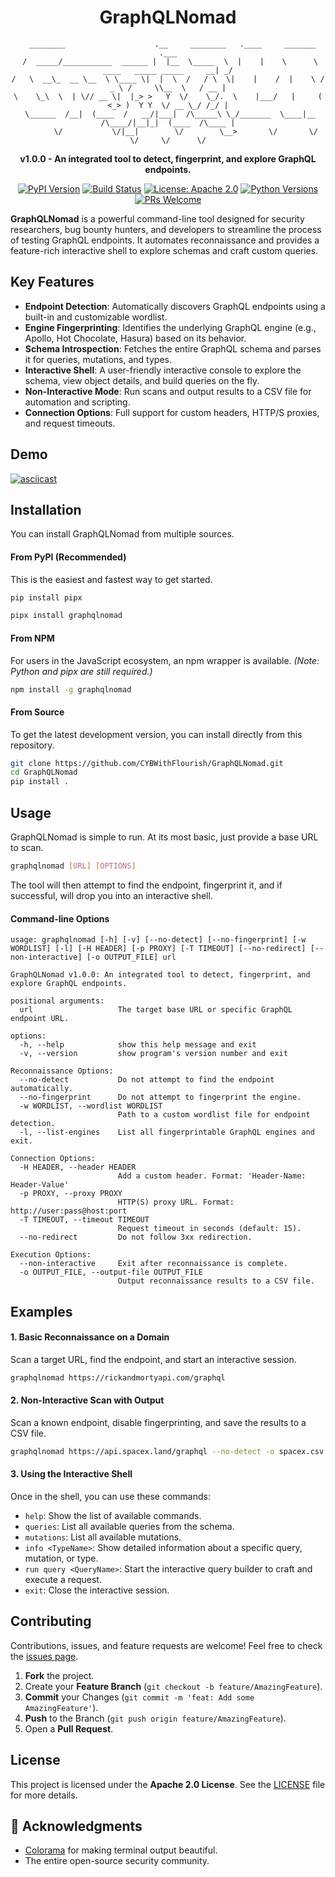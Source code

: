<h1 align="center">GraphQLNomad</h1>

<div align="center">

```
  ________                    .__     ________   .____     _______                             .___
 /  _____/___________  ______ |  |__  \_____  \  |    |    \      \   ____   _____ _____     __| _/
/   \  __\_  __ \__  \ \____ \|  |  \  /   / \  \|    |    /  |    \ /  _ \ /     \\__  \   / __ |
\    \_\  \  | \// __ \|  |_> >   Y  \/    \_/.  \    |___/   |     (  <_> )  Y Y  \/ __ \_/ /_/ |
 \______  /__|  (____  /   __/|___|  /\_____\ \_/_______  \____|__  /\____/|__|_|  (____  /\____ |
        \/           \/|__|        \/        \__>       \/       \/             \/     \/      \/
```
**v1.0.0 - An integrated tool to detect, fingerprint, and explore GraphQL endpoints.**

</div>

<div align="center">

[![PyPI Version](https://img.shields.io/pypi/v/graphqlnomad.svg)](https://pypi.org/project/graphqlnomad/)
[![Build Status](https://github.com/CYBWithFlourish/GraphQLNomad/actions/workflows/ci-workflow.yml/badge.svg)](https://github.com/CYBWithFlourish/GraphQLNomad/actions/workflows/ci-workflow.yml)
[![License: Apache 2.0](https://img.shields.io/badge/License-Apache%202.0-blue.svg)](https://opensource.org/licenses/Apache-2.0)
[![Python Versions](https://img.shields.io/pypi/pyversions/graphqlnomad.svg)](https://pypi.org/project/graphqlnomad/)
[![PRs Welcome](https://img.shields.io/badge/PRs-welcome-brightgreen.svg)](http://makeapullrequest.com)

</div>

**GraphQLNomad** is a powerful command-line tool designed for security researchers, bug bounty hunters, and developers to streamline the process of testing GraphQL endpoints. It automates reconnaissance and provides a feature-rich interactive shell to explore schemas and craft custom queries.

## Key Features

*   **Endpoint Detection**: Automatically discovers GraphQL endpoints using a built-in and customizable wordlist.
*   **Engine Fingerprinting**: Identifies the underlying GraphQL engine (e.g., Apollo, Hot Chocolate, Hasura) based on its behavior.
*   **Schema Introspection**: Fetches the entire GraphQL schema and parses it for queries, mutations, and types.
*   **Interactive Shell**: A user-friendly interactive console to explore the schema, view object details, and build queries on the fly.
*   **Non-Interactive Mode**: Run scans and output results to a CSV file for automation and scripting.
*   **Connection Options**: Full support for custom headers, HTTP/S proxies, and request timeouts.

## Demo

[![asciicast](https://asciinema.org/a/P8PtBGYs64JgghVvkxVC1dRs9.svg)](https://asciinema.org/a/P8PtBGYs64JgghVvkxVC1dRs9)

## Installation

You can install GraphQLNomad from multiple sources.

#### From PyPI (Recommended)
This is the easiest and fastest way to get started.

```bash
pip install pipx
```

```bash
pipx install graphqlnomad
```

#### From NPM
For users in the JavaScript ecosystem, an npm wrapper is available.
*(Note: Python and pipx are still required.)*

```bash
npm install -g graphqlnomad
```

#### From Source
To get the latest development version, you can install directly from this repository.

```bash
git clone https://github.com/CYBWithFlourish/GraphQLNomad.git
cd GraphQLNomad
pip install .
```

## Usage

GraphQLNomad is simple to run. At its most basic, just provide a base URL to scan.

```bash
graphqlnomad [URL] [OPTIONS]
```

The tool will then attempt to find the endpoint, fingerprint it, and if successful, will drop you into an interactive shell.

#### Command-line Options

```
usage: graphqlnomad [-h] [-v] [--no-detect] [--no-fingerprint] [-w WORDLIST] [-l] [-H HEADER] [-p PROXY] [-T TIMEOUT] [--no-redirect] [--non-interactive] [-o OUTPUT_FILE] url

GraphQLNomad v1.0.0: An integrated tool to detect, fingerprint, and explore GraphQL endpoints.

positional arguments:
  url                   The target base URL or specific GraphQL endpoint URL.

options:
  -h, --help            show this help message and exit
  -v, --version         show program's version number and exit

Reconnaissance Options:
  --no-detect           Do not attempt to find the endpoint automatically.
  --no-fingerprint      Do not attempt to fingerprint the engine.
  -w WORDLIST, --wordlist WORDLIST
                        Path to a custom wordlist file for endpoint detection.
  -l, --list-engines    List all fingerprintable GraphQL engines and exit.

Connection Options:
  -H HEADER, --header HEADER
                        Add a custom header. Format: 'Header-Name: Header-Value'
  -p PROXY, --proxy PROXY
                        HTTP(S) proxy URL. Format: http://user:pass@host:port
  -T TIMEOUT, --timeout TIMEOUT
                        Request timeout in seconds (default: 15).
  --no-redirect         Do not follow 3xx redirection.

Execution Options:
  --non-interactive     Exit after reconnaissance is complete.
  -o OUTPUT_FILE, --output-file OUTPUT_FILE
                        Output reconnaissance results to a CSV file.
```

## Examples

#### 1. Basic Reconnaissance on a Domain
Scan a target URL, find the endpoint, and start an interactive session.
```bash
graphqlnomad https://rickandmortyapi.com/graphql
```

#### 2. Non-Interactive Scan with Output
Scan a known endpoint, disable fingerprinting, and save the results to a CSV file.
```bash
graphqlnomad https://api.spacex.land/graphql --no-detect -o spacex.csv --non-interactive
```

#### 3. Using the Interactive Shell
Once in the shell, you can use these commands:
*   `help`: Show the list of available commands.
*   `queries`: List all available queries from the schema.
*   `mutations`: List all available mutations.
*   `info <TypeName>`: Show detailed information about a specific query, mutation, or type.
*   `run query <QueryName>`: Start the interactive query builder to craft and execute a request.
*   `exit`: Close the interactive session.

## Contributing

Contributions, issues, and feature requests are welcome! Feel free to check the [issues page](https://github.com/CYBWithFlourish/GraphQLNomad/issues).

1.  **Fork** the project.
2.  Create your **Feature Branch** (`git checkout -b feature/AmazingFeature`).
3.  **Commit** your Changes (`git commit -m 'feat: Add some AmazingFeature'`).
4.  **Push** to the Branch (`git push origin feature/AmazingFeature`).
5.  Open a **Pull Request**.

## License

This project is licensed under the **Apache 2.0 License**. See the [LICENSE](https://github.com/CYBWithFlourish/GraphqlNomad/blob/main/LICENSE) file for more details.

## 🙏 Acknowledgments

*   [Colorama](https://github.com/tartley/colorama) for making terminal output beautiful.
*   The entire open-source security community.
